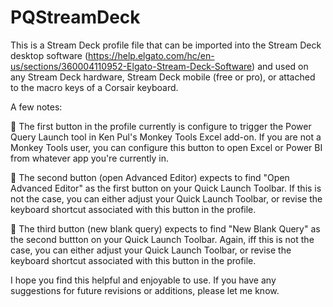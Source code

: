 # PQStreamDeck

This is a Stream Deck profile file that can be imported into the Stream Deck desktop software (https://help.elgato.com/hc/en-us/sections/360004110952-Elgato-Stream-Deck-Software) and used on any Stream Deck hardware, Stream Deck mobile (free or pro), or attached to the macro keys of a Corsair keyboard.

A few notes:

🔸 The first button in the profile currently is configure to trigger the Power Query Launch tool in Ken Pul's Monkey Tools Excel add-on. If you are not a Monkey Tools user, you can configure this button to open Excel or Power BI from whatever app you're currently in.

🔸 The second button (open Advanced Editor) expects to find "Open Advanced Editor" as the first button on your Quick Launch Toolbar.  If this is not the case, you can either adjust your Quick Launch Toolbar, or revise the keyboard shortcut associated with this button in the profile.

🔸 The third button (new blank query) expects to find "New Blank Query" as the second buttton on your Quick Launch Toolbar.  Again, iff this is not the case, you can either adjust your Quick Launch Toolbar, or revise the keyboard shortcut associated with this button in the profile.

I hope you find this helpful and enjoyable to use.  If you have any suggestions for future revisions or additions, please let me know.
